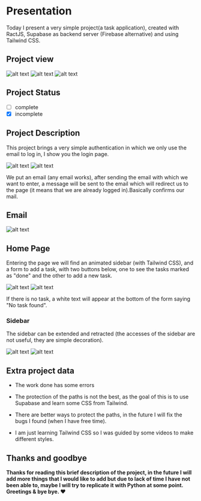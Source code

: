 # Presentation

Today I present a very simple project(a task application), created with RactJS, Supabase as backend server (Firebase alternative) and using Tailwind CSS.

## Project view

![alt text](https://i.ibb.co/7kGVkjq/Screenshot-from-2022-09-25-07-38-44.png)
![alt text](https://i.ibb.co/PNDyS10/Screenshot-from-2022-09-25-07-42-40.png)
![alt text](https://i.ibb.co/Hny0HJ4/Screenshot-from-2022-09-25-07-42-12.png)

## Project Status

- [ ] complete
- [x] incomplete

## Project Description

This project brings a very simple authentication in which we only use the email to log in, I show you the login page.

![alt text](https://i.ibb.co/7kGVkjq/Screenshot-from-2022-09-25-07-38-44.png)
![alt text](https://i.ibb.co/MMQbVyp/Screenshot-from-2022-09-25-07-40-38.png)

We put an email (any email works), after sending the email with which we want to enter, a message will be sent to the email which will redirect us to the page (it means that we are already logged in).Basically confirms our mail.

## Email

![alt text](https://i.ibb.co/M63tj1P/Screenshot-from-2022-09-25-07-41-02.png)

## Home Page

Entering the page we will find an animated sidebar (with Tailwind CSS), and a form to add a task, with two buttons below, one to see the tasks marked as "done" and the other to add a new task.

![alt text](https://i.ibb.co/PNDyS10/Screenshot-from-2022-09-25-07-42-40.png)
![alt text](https://i.ibb.co/Hny0HJ4/Screenshot-from-2022-09-25-07-42-12.png)

If there is no task, a white text will appear at the bottom of the form saying "No task found". 

### Sidebar

The sidebar can be extended and retracted (the accesses of the sidebar are not useful, they are simple decoration).

![alt text](https://i.ibb.co/mtbRPFY/Screenshot-from-2022-09-25-07-44-34.png)
![alt text](https://i.ibb.co/hY80tjg/Screenshot-from-2022-09-25-07-44-24.png)

## Extra project data

- The work done has some errors

- The protection of the paths is not the best, as the goal of this is to use Supabase and learn some CSS from Tailwind.

- There are better ways to protect the paths, in the future I will fix the bugs I found (when I have free time).

- I am just learning Tailwind CSS so I was guided by some videos to make different styles.

## Thanks and goodbye

**Thanks for reading this brief description of the project, in the future I will add more things that I would like to add but due to lack of time I have not been able to, maybe I will try to replicate it with Python at some point. Greetings & bye bye. :heart:**
